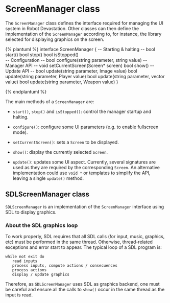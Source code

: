# ScreenManager class
The `ScreenManager` class defines the interface required for managing the UI system in Robot Devastation. Other classes can then define the implementation of the `ScreenManager` according to, for instance, the library selected for displaying graphics on the screen.

{% plantuml %}
interface ScreenManager {
-- Starting & halting --
bool start()
bool stop()
bool isStopped()       
-- Configuration --
bool configure(string parameter, string value)
-- Manager API --
void setCurrentScreen(Screen* screen)
bool show()
-- Update API --
bool update(string parameter, Image value)
bool update(string parameter, Player value)
bool update(string parameter, vector<Target> value)
bool update(string parameter, Weapon value)
}

{% endplantuml %}


The main methods of a `ScreenManager` are:

* `start()`,  `stop()` and `isStopped()`: control the manager startup and halting.

* `configure()`: configure some UI parameters (e.g. to enable fullscreen mode).

* `setCurrentScreen()`: sets a `Screen` to be displayed.
* `show()`: display the currently selected `Screen`.

* `update()`: updates some UI aspect. Currently, several signatures are used as they are required by the corresponding `Screen`. An alternative implementation could use `void *` or templates to simplify the API, leaving a single `update()` method.


## SDLScreenManager class
`SDLScreenManager` is an implementation of the `ScreenManager` interface using SDL to display graphics.

### About the SDL graphics loop
To work properly, SDL requires that all SDL calls (for input, music, graphics, etc) must be performed in the same thread. Otherwise, thread-related exceptions and error start to appear. The typical loop of a SDL program is:

```
while not exit do
   read inputs
   process inputs, compute actions / consecuences
   process actions
   display / update graphics
```

Therefore, as `SDLScreenManager` uses SDL as graphics backend, one must be careful and ensure all the calls to `show()` occur in the same thread as the input is read.
